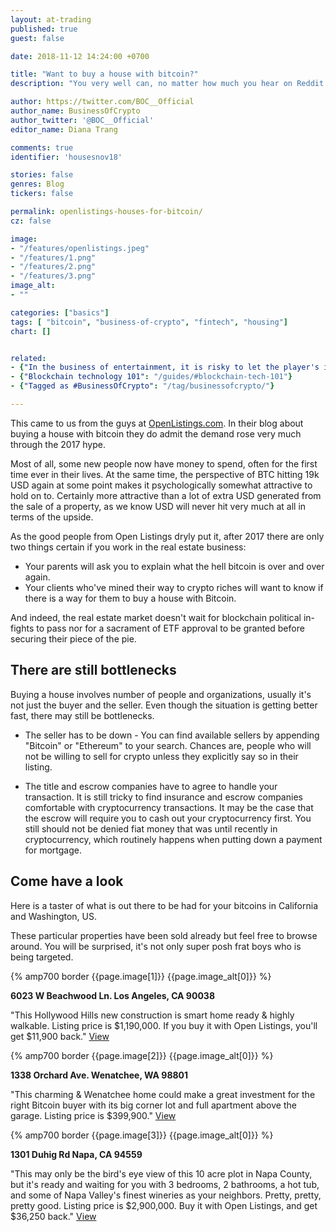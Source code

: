 ```yaml
---
layout: at-trading
published: true
guest: false

date: 2018-11-12 14:24:00 +0700

title: "Want to buy a house with bitcoin?"
description: "You very well can, no matter how much you hear on Reddit and elsewhere that nobody actually wants to use bitcoins for transactions."

author: https://twitter.com/BOC__Official
author_name: BusinessOfCrypto
author_twitter: '@BOC__Official'
editor_name: Diana Trang

comments: true
identifier: 'housesnov18'

stories: false
genres: Blog
tickers: false

permalink: openlistings-houses-for-bitcoin/
cz: false

image:
- "/features/openlistings.jpeg"
- "/features/1.png"
- "/features/2.png"
- "/features/3.png"
image_alt:
- ""

categories: ["basics"]
tags: [ "bitcoin", "business-of-crypto", "fintech", "housing"]
chart: []


related:
- {"In the business of entertainment, it is risky to let the player's interest wane": "/etheremon-kyber-network/"}
- {"Blockchain technology 101": "/guides/#blockchain-tech-101"}
- {"Tagged as #BusinessOfCrypto": "/tag/businessofcrypto/"}

---
```



This came to us from the guys at [OpenListings.com](https://www.openlistings.com/blog/buy-a-house-with-bitcoin/). In their blog about buying a house with bitcoin they do admit the demand rose very much through the 2017 hype.

Most of all, some new people now have money to spend, often for the first time ever in their lives. At the same time, the perspective of BTC hitting 19k USD again at some point makes it psychologically somewhat attractive to hold on to. Certainly more attractive than a lot of extra USD generated from the sale of a property, as we know USD will never hit very much at all in terms of the upside.

As the good people from Open Listings dryly put it, after 2017 there are only two things certain if you work in the real estate business:
* Your parents will ask you to explain what the hell bitcoin is over and over again.
* Your clients who've mined their way to crypto riches will want to know if there is a way for them to buy a house with Bitcoin.

And indeed, the real estate market doesn't wait for blockchain political in-fights to pass nor for a sacrament of ETF approval to be granted before securing their piece of the pie.

## There are still bottlenecks

Buying a house involves number of people and organizations, usually it's not just the buyer and the seller. Even though the situation is getting better fast, there may still be bottlenecks.

* The seller has to be down - You can find available sellers by appending "Bitcoin" or "Ethereum" to your search. Chances are, people who will not be willing to sell for crypto unless they explicitly say so in their listing.

* The title and escrow companies have to agree to handle your transaction. It is still tricky to find insurance and escrow companies comfortable with cryptocurrency transactions. It may be the case that the escrow will require you to cash out your cryptocurrency first. You still should not be denied fiat money that was until recently in cryptocurrency, which routinely happens when putting down a payment for mortgage.

## Come have a look

Here is a taster of what is out there to be had for your bitcoins in California and Washington, US.

These particular properties have been sold already but feel free to browse around. You will be surprised, it's not only super posh frat boys who is being targeted.

{% amp700 border {{page.image[1]}} {{page.image_alt[0]}} %}

**6023 W Beachwood Ln. Los Angeles, CA 90038**

"This Hollywood Hills new construction is smart home ready & highly walkable. Listing price is $1,190,000. If you buy it with Open Listings, you'll get $11,900 back." [View](https://www.openlistings.com/p/6023-w-beachwood-ln-los-angeles-ca-90038)

{% amp700 border {{page.image[2]}} {{page.image_alt[0]}} %}

**1338 Orchard Ave. Wenatchee, WA 98801**

"This charming & Wenatchee home could make a great investment for the right Bitcoin buyer with its big corner lot and full apartment above the garage. Listing price is $399,900." [View](https://www.openlistings.com/p/1338-orchard-ave-wenatchee-wa-98801)

{% amp700 border {{page.image[3]}} {{page.image_alt[0]}} %}

**1301 Duhig Rd Napa, CA 94559**

"This may only be the bird's eye view of this 10 acre plot in Napa County, but it's ready and waiting for you with 3 bedrooms, 2 bathrooms, a hot tub, and some of Napa Valley's finest wineries as your neighbors. Pretty, pretty, pretty good. Listing price is $2,900,000. Buy it with Open Listings, and get $36,250 back." [View](https://www.openlistings.com/p/1301-duhig-rd-napa-ca-94559)
